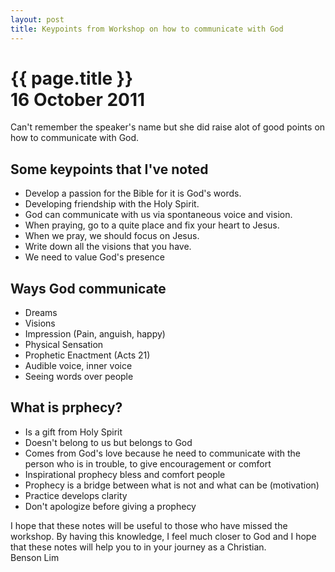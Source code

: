 ```yaml
---
layout: post
title: Keypoints from Workshop on how to communicate with God
---
```

<div class="main">
<div class="bluebox">
  <h1>
    {{ page.title }}
    <br/>
    16 October 2011
  </h1>
  <p>
    Can't remember the speaker's name but she did raise alot of good points on how to communicate with God.
  </p>
</div>

<div class="bluebox">
  <h2>Some keypoints that I've noted</h2>
  <ul>
    <li>Develop a passion for the Bible for it is God's words.</li>
    <li>Developing friendship with the Holy Spirit.</li>
    <li>God can communicate with us via spontaneous voice and vision.</li>
    <li>When praying, go to a quite place and fix your heart to Jesus.</li>
    <li>When we pray, we should focus on Jesus.</li>
    <li>Write down all the visions that you have.</li>
    <li>We need to value God's presence</li>
  </ul>
  <h2>Ways God communicate</h2>
  <ul>
    <li>Dreams</li>
    <li>Visions</li>
    <li>Impression (Pain, anguish, happy)</li>
    <li>Physical Sensation</li>
    <li>Prophetic Enactment (Acts 21)</li>
    <li>Audible voice, inner voice</li>
    <li>Seeing words over people</li>
  </ul>
  <h2>What is prphecy?</h2>
  <ul>
    <li>Is a gift from Holy Spirit</li>
    <li>Doesn't belong to us but belongs to God</li>
    <li>Comes from God's love because he need to communicate with the person who is in trouble, to give encouragement or comfort</li>
    <li>Inspirational prophecy bless and comfort people</li>
    <li>Prophecy is a bridge between what is not and what can be (motivation)</li>
    <li>Practice develops clarity</li>
    <li>Don't apologize before giving a prophecy</li>
  </ul>
</div>

<div class="testimonial">
  I hope that these notes will be useful to those who have missed the workshop.
  By having this knowledge, I feel much closer to God and I hope that these notes will help you to in your journey as a Christian.
  <div class="footer">Benson Lim</div>
</div>
<p>&nbsp;</p>
<p>&nbsp;</p>